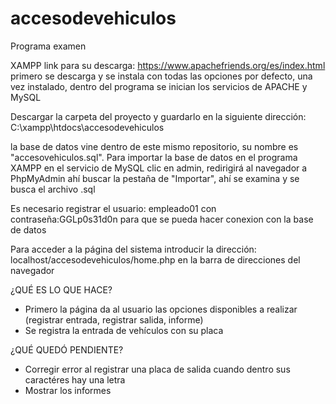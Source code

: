 # accesodevehiculos
Programa examen

XAMPP
link para su descarga: https://www.apachefriends.org/es/index.html
primero se descarga y se instala con todas las opciones por defecto, una vez instalado, dentro del programa se inician los servicios de APACHE y MySQL

Descargar la carpeta del proyecto y guardarlo en la siguiente dirección: C:\xampp\htdocs\accesodevehiculos

la base de datos vine dentro de este mismo repositorio, su nombre es "accesovehiculos.sql". Para importar la base de datos en el programa XAMPP en el servicio de MySQL clic en admin, redirigirá al navegador a PhpMyAdmin ahí buscar la pestaña de "Importar", ahí se examina y se busca el archivo .sql

Es necesario registrar el usuario: empleado01 con contraseña:GGLp0s31d0n para que se pueda hacer conexion con la base de datos

Para acceder a la página del sistema introducir la dirección: localhost/accesodevehiculos/home.php en la barra de direcciones del navegador 

¿QUÉ ES LO QUE HACE?
- Primero la página da al usuario las opciones disponibles a realizar (registrar entrada, registrar salida, informe)
- Se registra la entrada de vehículos con su placa

¿QUÉ QUEDÓ PENDIENTE?
- Corregir error al registrar una placa de salida cuando dentro sus caractéres hay una letra
- Mostrar los informes
